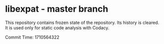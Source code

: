 # libexpat - master branch

This repository contains frozen state of the repository.
Its history is cleared. It is used only for static code
analysis with Codacy.

Commit Time: 1710564322